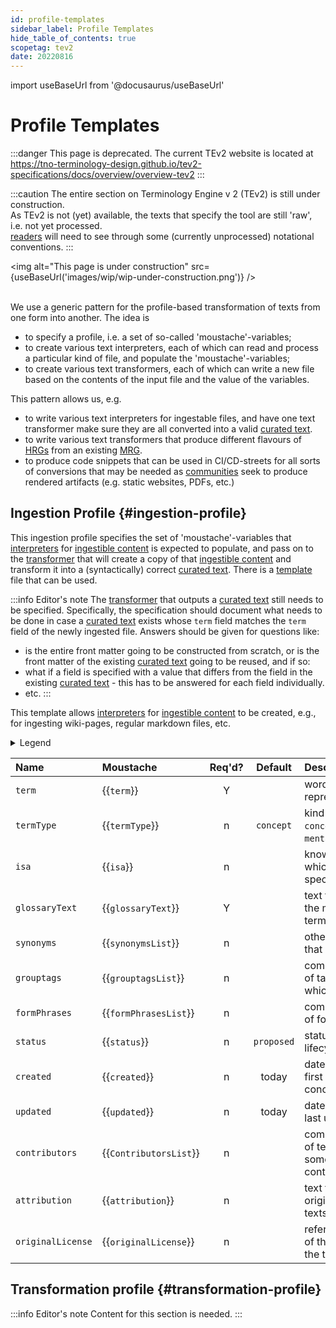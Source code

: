 ```yaml
---
id: profile-templates
sidebar_label: Profile Templates
hide_table_of_contents: true
scopetag: tev2
date: 20220816
---
```


import useBaseUrl from '@docusaurus/useBaseUrl'

# Profile Templates

:::danger This page is deprecated.
The current TEv2 website is located at https://tno-terminology-design.github.io/tev2-specifications/docs/overview/overview-tev2
:::

:::caution
The entire section on Terminology Engine v 2 (TEv2) is still under construction.<br/>
As TEv2 is not (yet) available, the texts that specify the tool are still 'raw', i.e. not yet processed.<br/>[readers](@) will need to see through some (currently unprocessed) notational conventions.
:::

<img
alt="This page is under construction"
src={useBaseUrl('images/wip/wip-under-construction.png')}
/><br/><br/>

We use a generic pattern for the profile-based transformation of texts from one form into another. The idea is

- to specify a profile, i.e. a set of so-called 'moustache'-variables;
- to create various text interpreters, each of which can read and process a particular kind of file, and populate the 'moustache'-variables;
- to create various text transformers, each of which can write a new file based on the contents of the input file and the value of the variables.

This pattern allows us, e.g.

- to write various text interpreters for ingestable files, and have one text transformer make sure they are all converted into a valid [curated text](@).
- to write various text transformers that produce different flavours of [HRGs](@) from an existing [MRG](@).
- to produce code snippets that can be used in CI/CD-streets for all sorts of conversions that may be needed as [communities](@) seek to produce rendered artifacts (e.g. static websites, PDFs, etc.)

## Ingestion Profile {#ingestion-profile}

This ingestion profile specifies the set of 'moustache'-variables that [interpreters](@) for [ingestible content](@) is expected to populate, and pass on to the [transformer](@) that will create a copy of that [ingestible content](@) and transform it into a (syntactically) correct [curated text](@). There is a [template](docs/tev2/spec-files/ingestion.profile) file that can be used.

:::info Editor's note
The [transformer](@) that outputs a [curated text](@) still needs to be specified. Specifically, the specification should document what needs to be done in case a [curated text](@) exists whose `term` field matches the `term` field of the newly ingested file. Answers should be given for questions like:

- is the entire front matter going to be constructed from scratch, or is the front matter of the existing [curated text](@) going to be reused, and if so:
- what if a field is specified with a value that differs from the field in the existing [curated text](@) - this has to be answered for each field individually.
- etc.
  :::

This template allows [interpreters](@) for [ingestible content](@) to be created, e.g., for ingesting wiki-pages, regular markdown files, etc.

<details>
  <summary>Legend</summary>

1. **`Name`** contains the field name;
2. **`Moustache`** specifies the name of the variable, in so-called [moustache](https://mustache.github.io/mustache.5.html) format
3. **`Req'd`** specifies whether (`Y`) or not (`n`, or `F`) the field is required to be present as a header field. The `F` means that we reserve this field for Future Use.
   4/ **`Default`** specifies the value that the interpreter must use as a default value for the variable in case the interpreted text does not specify a value. If no default is specified, the default value is "empty" or "void".
4. **`Description`** specifies the meaning of the field, and other things you may need to know, e.g. why it is needed, a required syntax, etc.

</details>

| Name              | Moustache              | Req'd? |  Default   | Description                                                                    |
| :---------------- | :--------------------- | :----: | :--------: | :----------------------------------------------------------------------------- |
| `term`            | {{`term`}}             |   Y    |            | word/phrase that represents a concept.                                         |
| `termType`        | {{`termType`}}         |   n    | `concept`  | kind of concept (e.g. `concept` (default), or `mental model`).                 |
| `isa`             | {{`isa`}}              |   n    |            | knowledge artifact of which this is a specialization.                          |
| `glossaryText`    | {{`glossaryText`}}     |   Y    |            | text that summarizes the meaning of the term.                                  |
| `synonyms`        | {{`synonymsList`}}     |   n    |            | other words/phrases that mean the same.                                        |
| `grouptags`       | {{`grouptagsList`}}    |   n    |            | comma-separated list of tags/keywords to which the term belongs.               |
| `formPhrases`     | {{`formPhrasesList`}}  |   n    |            | comma-separated list of formPhrases                                            |
| `status`          | {{`status`}}           |   n    | `proposed` | status/phase in the lifecycle of the term.                                     |
| `created`         | {{`created`}}          |   n    |   today    | date when the term was first conceived/documented.                             |
| `updated`         | {{`updated`}}          |   n    |   today    | date when the term was last updated.                                           |
| `contributors`    | {{`ContributorsList`}} |   n    |            | comma-separated list of texts, each of which somehow represents a contributor. |
| `attribution`     | {{`attribution`}}      |   n    |            | text that credits the original creation of the texts in the document.          |
| `originalLicense` | {{`originalLicense`}}  |   n    |            | reference to the license of the work from which the texts were derived.        |

## Transformation profile {#transformation-profile}

:::info Editor's note
Content for this section is needed.
:::
